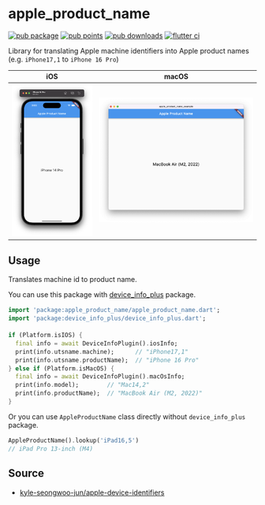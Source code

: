 # apple_product_name

[![pub package](https://img.shields.io/pub/v/apple_product_name)](https://pub.dev/packages/apple_product_name)
[![pub points](https://img.shields.io/pub/points/apple_product_name?color=2E8B57&label=pub%20points)](https://pub.dev/packages/apple_product_name/score)
[![pub downloads](https://img.shields.io/pub/dm/apple_product_name)](https://pub.dev/packages/apple_product_name/score)
[![flutter ci](https://github.com/kyle-seongwoo-jun/flutter_apple_product_name/actions/workflows/flutter.yml/badge.svg)](https://github.com/kyle-seongwoo-jun/flutter_apple_product_name/actions/workflows/flutter.yml)

Library for translating Apple machine identifiers into Apple product names (e.g. `iPhone17,1` to `iPhone 16 Pro`)

| iOS            | macOS            |
| -------------- | ---------------- |
| ![ios image][] | ![macos image][] |

## Usage

Translates machine id to product name.

You can use this package with [device_info_plus](https://pub.dev/packages/device_info_plus) package.

```dart
import 'package:apple_product_name/apple_product_name.dart';
import 'package:device_info_plus/device_info_plus.dart';

if (Platform.isIOS) {
  final info = await DeviceInfoPlugin().iosInfo;
  print(info.utsname.machine);      // "iPhone17,1"
  print(info.utsname.productName);  // "iPhone 16 Pro"
} else if (Platform.isMacOS) {
  final info = await DeviceInfoPlugin().macOsInfo;
  print(info.model);        // "Mac14,2"
  print(info.productName);  // "MacBook Air (M2, 2022)"
}
```

Or you can use `AppleProductName` class directly without `device_info_plus` package.

```dart
AppleProductName().lookup('iPad16,5')
// iPad Pro 13-inch (M4)
```

## Source

- [kyle-seongwoo-jun/apple-device-identifiers](https://github.com/kyle-seongwoo-jun/apple-device-identifiers)

[ios image]: https://raw.githubusercontent.com/kyle-seongwoo-jun/flutter_apple_product_name/main/images/ios.png
[macos image]: https://raw.githubusercontent.com/kyle-seongwoo-jun/flutter_apple_product_name/main/images/macos.png
